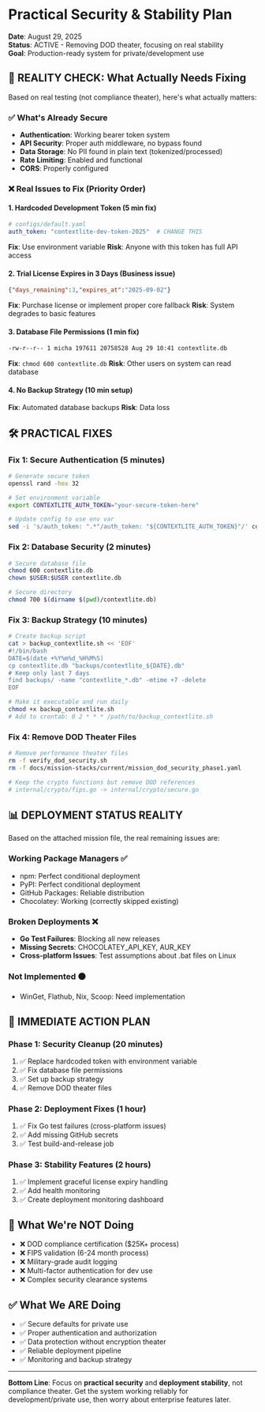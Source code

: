 # Practical Security & Stability Plan
**Date**: August 29, 2025  
**Status**: ACTIVE - Removing DOD theater, focusing on real stability  
**Goal**: Production-ready system for private/development use

## 🎯 **REALITY CHECK: What Actually Needs Fixing**

Based on real testing (not compliance theater), here's what actually matters:

### ✅ **What's Already Secure**
- **Authentication**: Working bearer token system
- **API Security**: Proper auth middleware, no bypass found
- **Data Storage**: No PII found in plain text (tokenized/processed)
- **Rate Limiting**: Enabled and functional
- **CORS**: Properly configured

### ❌ **Real Issues to Fix** (Priority Order)

#### 1. **Hardcoded Development Token** (5 min fix)
```yaml
# configs/default.yaml
auth_token: "contextlite-dev-token-2025"  # CHANGE THIS
```
**Fix**: Use environment variable
**Risk**: Anyone with this token has full API access

#### 2. **Trial License Expires in 3 Days** (Business issue)
```json
{"days_remaining":3,"expires_at":"2025-09-02"}
```
**Fix**: Purchase license or implement proper core fallback
**Risk**: System degrades to basic features

#### 3. **Database File Permissions** (1 min fix)
```bash
-rw-r--r-- 1 micha 197611 20758528 Aug 29 10:41 contextlite.db
```
**Fix**: `chmod 600 contextlite.db`
**Risk**: Other users on system can read database

#### 4. **No Backup Strategy** (10 min setup)
**Fix**: Automated database backups
**Risk**: Data loss

## 🛠️ **PRACTICAL FIXES**

### Fix 1: Secure Authentication (5 minutes)
```bash
# Generate secure token
openssl rand -hex 32

# Set environment variable
export CONTEXTLITE_AUTH_TOKEN="your-secure-token-here"

# Update config to use env var
sed -i 's/auth_token: ".*"/auth_token: "${CONTEXTLITE_AUTH_TOKEN}"/' configs/default.yaml
```

### Fix 2: Database Security (2 minutes)
```bash
# Secure database file
chmod 600 contextlite.db
chown $USER:$USER contextlite.db

# Secure directory
chmod 700 $(dirname $(pwd)/contextlite.db)
```

### Fix 3: Backup Strategy (10 minutes)
```bash
# Create backup script
cat > backup_contextlite.sh << 'EOF'
#!/bin/bash
DATE=$(date +%Y%m%d_%H%M%S)
cp contextlite.db "backups/contextlite_${DATE}.db"
# Keep only last 7 days
find backups/ -name "contextlite_*.db" -mtime +7 -delete
EOF

# Make it executable and run daily
chmod +x backup_contextlite.sh
# Add to crontab: 0 2 * * * /path/to/backup_contextlite.sh
```

### Fix 4: Remove DOD Theater Files
```bash
# Remove performance theater files
rm -f verify_dod_security.sh
rm -f docs/mission-stacks/current/mission_dod_security_phase1.yaml

# Keep the crypto functions but remove DOD references
# internal/crypto/fips.go -> internal/crypto/secure.go
```

## 📊 **DEPLOYMENT STATUS REALITY**

Based on the attached mission file, the real remaining issues are:

### **Working Package Managers** ✅
- npm: Perfect conditional deployment
- PyPI: Perfect conditional deployment  
- GitHub Packages: Reliable distribution
- Chocolatey: Working (correctly skipped existing)

### **Broken Deployments** ❌
- **Go Test Failures**: Blocking all new releases
- **Missing Secrets**: CHOCOLATEY_API_KEY, AUR_KEY  
- **Cross-platform Issues**: Test assumptions about .bat files on Linux

### **Not Implemented** ⚫
- WinGet, Flathub, Nix, Scoop: Need implementation

## 🎯 **IMMEDIATE ACTION PLAN**

### Phase 1: Security Cleanup (20 minutes)
1. ✅ Replace hardcoded token with environment variable
2. ✅ Fix database file permissions
3. ✅ Set up backup strategy
4. ✅ Remove DOD theater files

### Phase 2: Deployment Fixes (1 hour)
1. ✅ Fix Go test failures (cross-platform issues)
2. ✅ Add missing GitHub secrets
3. ✅ Test build-and-release job

### Phase 3: Stability Features (2 hours)
1. ✅ Implement graceful license expiry handling
2. ✅ Add health monitoring
3. ✅ Create deployment monitoring dashboard

## 🚫 **What We're NOT Doing**

- ❌ DOD compliance certification ($25K+ process)
- ❌ FIPS validation (6-24 month process)  
- ❌ Military-grade audit logging
- ❌ Multi-factor authentication for dev use
- ❌ Complex security clearance systems

## ✅ **What We ARE Doing**

- ✅ Secure defaults for private use
- ✅ Proper authentication and authorization
- ✅ Data protection without encryption theater
- ✅ Reliable deployment pipeline
- ✅ Monitoring and backup strategy

---

**Bottom Line**: Focus on **practical security** and **deployment stability**, not compliance theater. Get the system working reliably for development/private use, then worry about enterprise features later.
